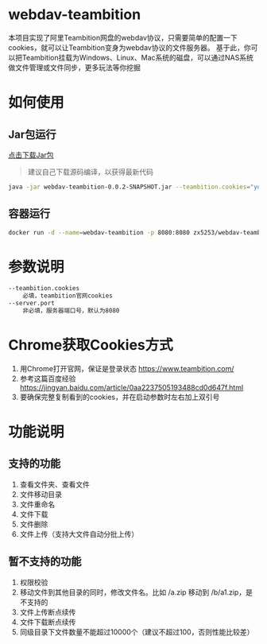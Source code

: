 # webdav-teambition
本项目实现了阿里Teambition网盘的webdav协议，只需要简单的配置一下cookies，就可以让Teambition变身为webdav协议的文件服务器。
基于此，你可以把Teambition挂载为Windows、Linux、Mac系统的磁盘，可以通过NAS系统做文件管理或文件同步，更多玩法等你挖掘
# 如何使用
## Jar包运行
[点击下载Jar包](https://github.com/zxbu/webdav-teambition/releases/download/0.0.2/webdav-teambition-0.0.2-SNAPSHOT.jar)
> 建议自己下载源码编译，以获得最新代码
```bash
java -jar webdav-teambition-0.0.2-SNAPSHOT.jar --teambition.cookies="your cookies here"
```
## 容器运行
```bash
docker run -d --name=webdav-teambition -p 8080:8080 zx5253/webdav-teambition:latest --teambition.cookies="your cookies here"
```

# 参数说明
```bash
--teambition.cookies 
    必填，teambition官网cookies
--server.port
    非必填，服务器端口号，默认为8080
```

# Chrome获取Cookies方式
1. 用Chrome打开官网，保证是登录状态 https://www.teambition.com/
2. 参考这篇百度经验 https://jingyan.baidu.com/article/0aa2237505193488cd0d647f.html
3. 要确保完整复制看到的cookies，并在启动参数时左右加上双引号

# 功能说明
## 支持的功能
1. 查看文件夹、查看文件
2. 文件移动目录
3. 文件重命名
4. 文件下载
5. 文件删除
6. 文件上传（支持大文件自动分批上传）
## 暂不支持的功能
1. 权限校验
2. 移动文件到其他目录的同时，修改文件名。比如 /a.zip 移动到 /b/a1.zip，是不支持的
3. 文件上传断点续传
4. 文件下载断点续传
5. 同级目录下文件数量不能超过10000个（建议不超过100，否则性能比较差）
